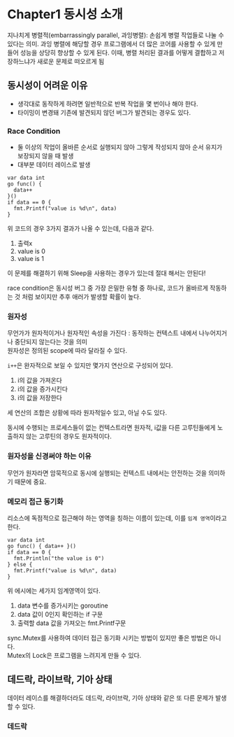 # Chapter1 동시성 소개
지나치게 병렬적(embarrassingly parallel, 과잉병렬): 손쉽게 병렬 작업들로 나눌 수 있다는 의미. 과잉 병렬에 해당할 경우 프로그램에서 더 많은 코어를 사용할 수 있게 만들어 성능을 상당히 향상할 수 있게 된다. 이때, 병렬 처리된 결과를 어떻게 결합하고 저장하느냐가 새로운 문제로 떠오르게 됨

## 동시성이 어려운 이유
- 생각대로 동작하게 하려면 일반적으로 반복 작업을 몇 번이나 해야 한다.
- 타이밍이 변경돼 기존에 발견되지 않던 버그가 발견되는 경우도 있다.

### Race Condition
- 둘 이상의 작업이 올바른 순서로 실행되지 않아 그렇게 작성되지 않아 순서 유지가 보장되지 않을 때 발생
- 대부분 데이터 레이스로 발생

```
var data int
go func() {
  data++
}()
if data == 0 {
  fmt.Printf("value is %d\n", data)
}
```

위 코드의 경우 3가지 결과가 나올 수 있는데, 다음과 같다.
1. 출력x
2. value is 0
3. value is 1

이 문제를 해결하기 위해 Sleep을 사용하는 경우가 있는데 절대 해서는 안된다!

race condition은 동시성 버그 중 가장 은밀한 유형 중 하나로, 코드가 올바르게 작동하는 것 처럼 보이지만 추후 애러가 발생할 확률이 높다.

### 원자성
무언가가 원자적이거나 원자적인 속성을 가진다 : 동작하는 컨텍스트 내에서 나누어지거나 중단되지 않는다는 것을 의미  
원자성은 정의된 scope에 따라 달라질 수 있다.  

`i++`은 완자적으로 보일 수 있지만 몇가지 연산으로 구성되어 있다.

1. i의 값을 가져온다
2. i의 값을 증가시킨다
3. i의 값을 저장한다

세 연산의 조합은 상황에 따라 원자적일수 있고, 아닐 수도 있다.

동시에 수행되는 프로세스들이 없는 컨텍스트라면 원자적, i값을 다른 고루틴들에게 노출하지 않는 고루틴의 경우도 원자적이다.

### 원자성을 신경써야 하는 이유
무언가 원자라면 암묵적으로 동시에 실행되는 컨텍스트 내에서는 안전하는 것을 의미하기 때문에 중요.

### 메모리 접근 동기화
리소스에 독점적으로 접근해야 하는 영역을 칭하는 이름이 있는데, 이를 `임계 영역`이라고 한다.

```
var data int
go func() { data++ }()
if data == 0 {
  fmt.Println("the value is 0")
} else {
  fmt.Printf("value is %d\n", data)
}
```

위 에시에는 세가지 임계영역이 있다.
1. data 변수를 증가시키는 goroutine
2. data 값이 0인지 확인하는 if 구문
3. 출력할 data 값을 가져오는 fmt.Printf구문

sync.Mutex를 사용하여 데이터 접근 동기화 시키는 방법이 있지만 좋은 방법은 아니다.  
Mutex의 Lock은 프로그램을 느려지게 만들 수 있다.  

## 데드락, 라이브락, 기아 상태
데이터 레이스를 해결하더라도 데드락, 라이브락, 기아 상태와 같은 또 다른 문제가 발생할 수 있다.

### 데드락






